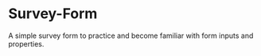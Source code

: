# Survey-Form
A simple survey form to practice and become familiar with form inputs and properties.
